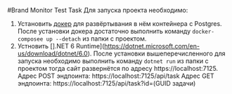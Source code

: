 #Brand Monitor Test Task
Для запуска проекта необходимо:
1. Установить [докер](https://www.docker.com/get-started/) для развёртывания в нём контейнера с Postgres. После установки докера достаточно выполнить команду ```docker-composee up --detach``` из папки с проектом.
2. Устновить [].NET 6 Runtime](https://dotnet.microsoft.com/en-us/download/dotnet/6.0).
После установки вышеперечисленного для запуска необходимо выполнить команду ```dotnet run``` из папки с проектом тогда сайт развернётся по адресу https://localhost:7125.
Адрес POST эндпоинта: https://localhost:7125/api/task
Адрес GET эндпоинта: https://localhost:7125/api/task?id=(GUID задачи)
